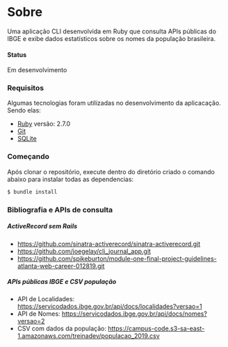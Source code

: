 # Sobre
Uma aplicação CLI desenvolvida em Ruby que consulta APIs públicas do IBGE e exibe dados estatísticos sobre os nomes da população brasileira.

#### Status
 Em desenvolvimento

### Requisitos

Algumas tecnologias foram utilizadas no desenvolvimento da aplicacação. Sendo elas:

- [Ruby](https://www.ruby-lang.org/pt/documentation/installation/) versão: 2.7.0
- [Git](https://git-scm.com) 
- [SQLite](https://www.sqlite.org/index.html)

### Começando

Após clonar o repositório, execute dentro do diretório criado o comando abaixo para instalar todas as dependencias:
```bash
$ bundle install
```

### Bibliografia e APIs de consulta

##### ActiveRecord sem Rails
- https://github.com/sinatra-activerecord/sinatra-activerecord.git
- https://github.com/joegelay/cli_journal_app.git
- https://github.com/spikeburton/module-one-final-project-guidelines-atlanta-web-career-012819.git

##### APIs públicas IBGE e CSV população
- API de Localidades: https://servicodados.ibge.gov.br/api/docs/localidades?versao=1
- API de Nomes: https://servicodados.ibge.gov.br/api/docs/nomes?versao=2
- CSV com dados da população: https://campus-code.s3-sa-east-1.amazonaws.com/treinadev/populacao_2019.csv